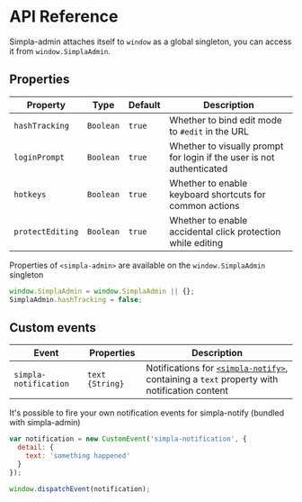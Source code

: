# API Reference
 
Simpla-admin attaches itself to `window` as a global singleton, you can access it from `window.SimplaAdmin`.

## Properties

Property         | Type      | Default | Description                                                   
---------------- | --------- | ------- | -----------                                                   
`hashTracking`   | `Boolean` | `true`  | Whether to bind edit mode to `#edit` in the URL
`loginPrompt`    | `Boolean` | `true`  | Whether to visually prompt for login if the user is not authenticated
`hotkeys`        | `Boolean` | `true`  | Whether to enable keyboard shortcuts for common actions
`protectEditing` | `Boolean` | `true`  | Whether to enable accidental click protection while editing

Properties of `<simpla-admin>` are available on the `window.SimplaAdmin` singleton

```js
window.SimplaAdmin = window.SimplaAdmin || {};
SimplaAdmin.hashTracking = false;
```

## Custom events

Event                 | Properties      | Description                                                                                                                                              
--------------------- | --------------- | -----------                                                                                                                                              
`simpla-notification` | `text {String}` | Notifications for [`<simpla-notify>`][simpla-notify], containing a `text` property with notification content 

It's possible to fire your own notification events for simpla-notify (bundled with simpla-admin)

```js
var notification = new CustomEvent('simpla-notification', { 
  detail: {
    text: 'something happened'
  } 
});

window.dispatchEvent(notification);
```

[simpla-notify]: http://webcomponents.org/element/SimplaElements/simpla-notify